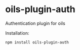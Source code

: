 oils-plugin-auth
================

Authentication plugin for oils

Installation:

```npm install oils-plugin-auth```

